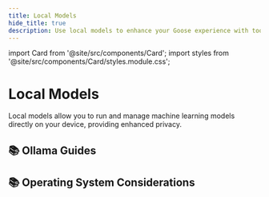 ```yaml
---
title: Local Models
hide_title: true
description: Use local models to enhance your Goose experience with tools like Ollama, llama.cpp, and more
---
```


import Card from '@site/src/components/Card';
import styles from '@site/src/components/Card/styles.module.css';

<h1 className={styles.pageTitle}>Local Models</h1>
<p className={styles.pageDescription}>
  Local models allow you to run and manage machine learning models directly on your device, providing enhanced privacy.
</p>

<div className={styles.categorySection}>
  <h2 className={styles.categoryTitle}>📚 Ollama Guides</h2>
  <div className={styles.cardGrid}>
    <Card 
      title="Recommended Models"
      description="Community-drive list of local models known to work with Goose"
      link="/docs/guides/local-models/recommended-models"
    />
    <Card 
      title="Ollama Setup Notes"
      description="Using Ollama with Goose"
      link="/docs/guides/local-models/ollama-notes"
    />
    <Card 
      title="llama.cpp Setup Notes"
      description="Using llama.cpp with Goose"
      link="/docs/guides/local-models/llama-cpp-notes"
    />
    <Card 
      title="Mac Hardware Notes"
      description="Recommendations for Mac hardware setup for local models with Goose"
      link="/docs/guides/local-models/mac-hardware"
    />
    <Card 
      title="Windows Hardware Notes"
      description="Recommendations for Windows hardware setup for local models with Goose"
      link="/docs/guides/local-models/windows-hardware"
    />
    <Card 
      title="Linux Hardware Notes"
      description="Recommendations for Linux hardware setup for local models with Goose"
      link="/docs/guides/local-models/linux-hardware"
    />
  </div>
</div>

<div className={styles.categorySection}>
  <h2 className={styles.categoryTitle}>📚 Operating System Considerations</h2>
  <div className={styles.cardGrid}>
    <Card 
      title="Mac"
      description="Mac"
      link="/docs/guides/local-models/mac"
      slug="Mac"
    />

  </div>
</div>
